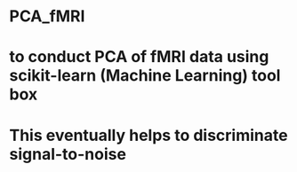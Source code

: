 # PCA_fMRI

# to conduct PCA of fMRI data using scikit-learn (Machine Learning) tool box
# This eventually helps to discriminate signal-to-noise
